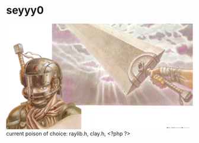 # seyyy0

![](https://github.com/seyyy0/seyyy0/blob/main/542951.jpg?raw=true)
current poison of choice: raylib.h, clay.h, &lt;?php ?&gt;
